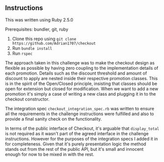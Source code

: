 ## Instructions

This was written using Ruby 2.5.0

Prerequisites: bundler, git, ruby

1. Clone this repo using `git clone https://github.com/Adrian1707/checkout`
2. Run `bundle install`
3. Run `rspec`

The approach taken in this challenge was to make the checkout design as flexible as possible by
having zero coupling to the implementation details of each promotion. Details such as the discount
threshold and amount of discount to apply are nested inside their respective promotion classes.
This is in the spirit of the Open/Closed principle, insisting that classes should be open for extension
but closed for modification. When we want to add a new promotion it's simply a case of writing
a new class and plugging it in to the checkout constructor.

The integration spec `checkout_integration_spec.rb` was written to ensure all the requirements in the
challenge instructions were fulfilled and also to provide a final sanity check on the functionality.

In terms of the public interface of Checkout, it's arguable that `display_total` is not required as
it wasn't part of the agreed interface in the challenge instructions. However for the purposes of the
integration specs I added it in for completeness. Given that it's purely presentation logic the method stands out from the rest of the public API, but it's small and innocent enough for now to be mixed in with the rest.
